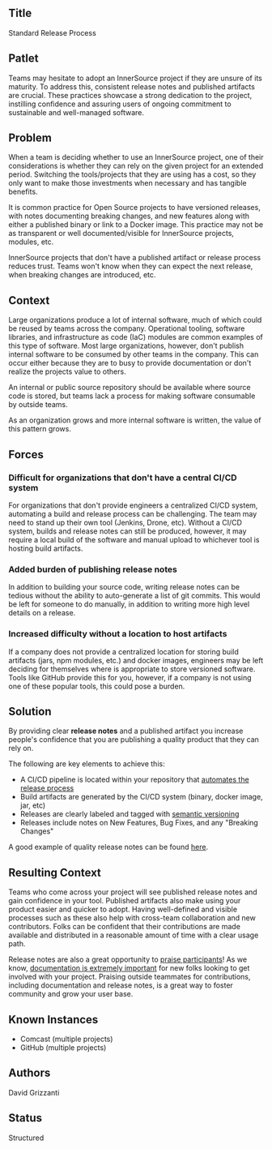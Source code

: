 ## Title

Standard Release Process

## Patlet

Teams may hesitate to adopt an InnerSource project if they are unsure of its maturity. To address this, consistent release notes and published artifacts are crucial. These practices showcase a strong dedication to the project, instilling confidence and assuring users of ongoing commitment to sustainable and well-managed software.

## Problem

When a team is deciding whether to use an InnerSource project, one of their considerations is whether they can rely on the given project for an extended period. Switching the tools/projects that they are using has a cost, so they only want to make those investments when necessary and has tangible benefits.

It is common practice for Open Source projects to have versioned releases, with notes documenting breaking changes, and new features along with either a published binary or link to a Docker image. This practice may not be as transparent or well documented/visible for InnerSource projects, modules, etc.

InnerSource projects that don't have a published artifact or release process reduces trust. Teams won't know when they can expect the next release, when breaking changes are introduced, etc.

## Context

Large organizations produce a lot of internal software, much of which could be reused by teams across the company. Operational tooling, software libraries, and infrastructure as code (IaC) modules are common examples of this type of software. Most large organizations, however, don't publish internal software to be consumed by other teams in the company. This can occur either because they are to busy to provide documentation or don't realize the projects value to others.

An internal or public source repository should be available where source code is stored, but teams lack a process for making software consumable by outside teams.

As an organization grows and more internal software is written, the value of this pattern grows.

## Forces

### Difficult for organizations that don't have a central CI/CD system

For organizations that don't provide engineers a centralized CI/CD system, automating a build and release process can be challenging. The team may need to stand up their own tool (Jenkins, Drone, etc). Without a CI/CD system, builds and release notes can still be produced, however, it may require a local build of the software and manual upload to whichever tool is hosting build artifacts.

### Added burden of publishing release notes

In addition to building your source code, writing release notes can be tedious without the ability to auto-generate a list of git commits. This would be left for someone to do manually, in addition to writing more high level details on a release.

### Increased difficulty without a location to host artifacts

If a company does not provide a centralized location for storing build artifacts (jars, npm modules, etc.) and docker images, engineers may be left deciding for themselves where is appropriate to store versioned software. Tools like GitHub provide this for you, however, if a company is not using one of these popular tools, this could pose a burden.

## Solution

By providing clear **release notes** and a published artifact you increase people's confidence that you are publishing a quality product that they can rely on.

The following are key elements to achieve this:

- A CI/CD pipeline is located within your repository that [automates the release process](https://opensource.guide/best-practices/#use-tools-to-automate-basic-maintenance-tasks)
- Build artifacts are generated by the CI/CD system (binary, docker image, jar, etc)
- Releases are clearly labeled and tagged with [semantic versioning](https://github.com/semantic-release/semantic-release)
- Releases include notes on New Features, Bug Fixes, and any "Breaking Changes"

A good example of quality release notes can be found [here](https://github.com/jaegertracing/jaeger/releases).

## Resulting Context

Teams who come across your project will see published release notes and gain confidence in your tool. Published artifacts also make using your product easier and quicker to adopt. Having well-defined and visible processes such as these also help with cross-team collaboration and new contributors. Folks can be confident that their contributions are made available and distributed in a reasonable amount of time with a clear usage path.

Release notes are also a great opportunity to [praise participants](praise-participants.md)! As we know, [documentation is extremely important](project-setup/base-documentation.md) for new folks looking to get involved with your project. Praising outside teammates for contributions, including documentation and release notes, is a great way to foster community and grow your user base.

## Known Instances

* Comcast (multiple projects)
* GitHub (multiple projects)

## Authors

David Grizzanti

## Status

Structured
